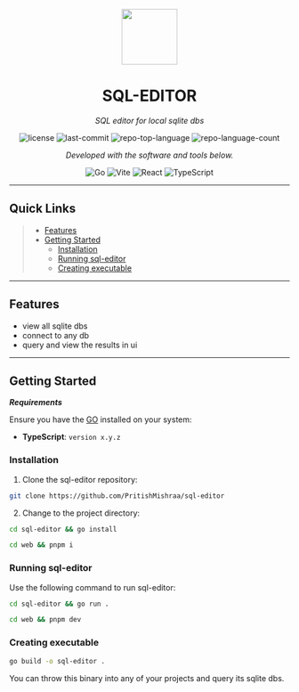 <p align="center">
  <img src="https://cdn-icons-png.flaticon.com/512/6295/6295417.png" width="100" />
</p>
<p align="center">
    <h1 align="center">SQL-EDITOR</h1>
</p>
<p align="center">
    <em>SQL editor for local sqlite dbs</em>
</p>
<p align="center">
	<img src="https://img.shields.io/github/license/PritishMishraa/sql-editor?style=flat&color=0080ff" alt="license">
	<img src="https://img.shields.io/github/last-commit/PritishMishraa/sql-editor?style=flat&logo=git&logoColor=white&color=0080ff" alt="last-commit">
	<img src="https://img.shields.io/github/languages/top/PritishMishraa/sql-editor?style=flat&color=0080ff" alt="repo-top-language">
	<img src="https://img.shields.io/github/languages/count/PritishMishraa/sql-editor?style=flat&color=0080ff" alt="repo-language-count">
<p>
<p align="center">
		<em>Developed with the software and tools below.</em>
</p>
<p align="center">
  <img src="https://img.shields.io/badge/Go-00ADD8.svg?style=flat&logo=Go&logoColor=white" alt="Go">
	<img src="https://img.shields.io/badge/Vite-646CFF.svg?style=flat&logo=Vite&logoColor=white" alt="Vite">
	<img src="https://img.shields.io/badge/React-61DAFB.svg?style=flat&logo=React&logoColor=black" alt="React">
	<img src="https://img.shields.io/badge/TypeScript-3178C6.svg?style=flat&logo=TypeScript&logoColor=white" alt="TypeScript">
</p>
<hr>

##  Quick Links

> - [ Features](#-features)
> - [ Getting Started](#-getting-started)
>   - [ Installation](#-installation)
>   - [ Running sql-editor](#-running-sql-editor)
>   - [ Creating executable](#-reating-executable)

---

##  Features

- view all sqlite dbs
- connect to any db
- query and view the results in ui

---

##  Getting Started

***Requirements***

Ensure you have the [GO](https://go.dev/doc/install) installed on your system:

* **TypeScript**: `version x.y.z`

###  Installation

1. Clone the sql-editor repository:

```sh
git clone https://github.com/PritishMishraa/sql-editor
```

2. Change to the project directory:

```sh
cd sql-editor && go install
```

```sh
cd web && pnpm i
```

###  Running sql-editor

Use the following command to run sql-editor:

```sh
cd sql-editor && go run .
```

```sh
cd web && pnpm dev
```

###  Creating executable

```sh
go build -o sql-editor .
```

You can throw this binary into any of your projects and query its sqlite dbs.
